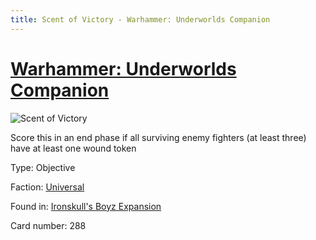 ```yaml
---
title: Scent of Victory - Warhammer: Underworlds Companion
---
```


# [Warhammer: Underworlds Companion](https://guidokessels.github.io/wh-underworlds)

  

![Scent of Victory](https://warhammerunderworlds.com/wp-content/uploads/sites/6/2017/12/288_ENG-Scent-of-Victory.png)

Score this in an end phase if all surviving enemy fighters (at least three) have at least one wound token

Type: Objective

Faction: [Universal](https://guidokessels.github.io/wh-underworlds/factions/universal)

Found in: [Ironskull's Boyz Expansion](https://guidokessels.github.io/wh-underworlds/locations/ironskulls-boyz-expansion)

Card number: 288
